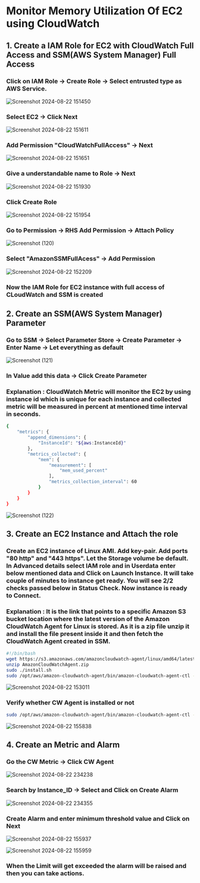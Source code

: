 # Monitor Memory Utilization Of EC2 using CloudWatch

## 1. Create a IAM Role for EC2 with CloudWatch Full Access and SSM(AWS System Manager) Full Access

### Click on IAM Role -> Create Role -> Select entrusted type as AWS Service.

![Screenshot 2024-08-22 151450](https://github.com/user-attachments/assets/b81c1c42-1a8a-4f94-a9ea-25263cf5cc4e)

### Select EC2 -> Click Next

![Screenshot 2024-08-22 151611](https://github.com/user-attachments/assets/21eada9e-ad12-4a42-bfd8-19047957bb58)

### Add Permission "CloudWatchFullAccess" -> Next

![Screenshot 2024-08-22 151651](https://github.com/user-attachments/assets/44c36afe-4c0d-4d30-9145-60ecf24f47d3)

### Give a understandable name to Role -> Next

![Screenshot 2024-08-22 151930](https://github.com/user-attachments/assets/672170cb-b75e-4543-922e-730202a9cdec)

### Click Create Role

![Screenshot 2024-08-22 151954](https://github.com/user-attachments/assets/94f40747-f853-4567-9240-793c7e725e41)

### Go to Permission -> RHS Add Permission -> Attach Policy

![Screenshot (120)](https://github.com/user-attachments/assets/8c1f8de0-8895-495d-b183-90f617367824)

### Select "AmazonSSMFullAcess" -> Add Permission

![Screenshot 2024-08-22 152209](https://github.com/user-attachments/assets/3f46c011-ffa1-402b-881a-532630b9d5fc)

### Now the IAM Role for EC2 instance with full access of CLoudWatch and SSM is created

## 2. Create an SSM(AWS System Manager) Parameter

### Go to SSM -> Select Parameter Store -> Create Parameter -> Enter Name -> Let everything as default

![Screenshot (121)](https://github.com/user-attachments/assets/0035a889-7970-4fe5-8eab-80d74a4cd131)

### In Value add this data -> Click Create Parameter
### Explanation : CloudWatch Metric will monitor the EC2 by using instance id which is unique for each instance and collected metric will be measured in percent at mentioned time interval in seconds.
```bash
{
	"metrics": {
		"append_dimensions": {
			"InstanceId": "${aws:InstanceId}"
		},
		"metrics_collected": {
			"mem": {
				"measurement": [
					"mem_used_percent"
				],
				"metrics_collection_interval": 60
			}
		}
	}
}
```

![Screenshot (122)](https://github.com/user-attachments/assets/4ae15ce4-698b-4384-b167-729715fb1030)

## 3. Create an EC2 Instance and Attach the role 

### Create an EC2 instance of Linux AMI. Add key-pair. Add ports "80 http" and "443 https". Let the Storage volume be default. In Advanced details select IAM role and in Userdata enter below mentioned data and Click on Launch Instance. It will take couple of minutes to instance get ready. You will see 2/2 checks passed below in Status Check. Now instance is ready to Connect.

### Explanation : It is the link that points to a specific Amazon S3 bucket location where the latest version of the Amazon CloudWatch Agent for Linux is stored. As it is a zip file unzip it and install the file present inside it and then fetch the CloudWatch Agent created in SSM.
```bash
#!/bin/bash
wget https://s3.amazonaws.com/amazoncloudwatch-agent/linux/amd64/latest/AmazonCloudWatchAgent.zip
unzip AmazonCloudWatchAgent.zip
sudo ./install.sh
sudo /opt/aws/amazon-cloudwatch-agent/bin/amazon-cloudwatch-agent-ctl -a fetch-config -m ec2 -c ssm:CWAgent -s
```


![Screenshot 2024-08-22 153011](https://github.com/user-attachments/assets/68f8fea4-b330-4ca1-b811-aea9d62c92fc)

### Verify whether CW Agent is installed or not
```bash
sudo /opt/aws/amazon-cloudwatch-agent/bin/amazon-cloudwatch-agent-ctl -m ec2 -a status
```

![Screenshot 2024-08-22 155838](https://github.com/user-attachments/assets/2353f0bd-c84b-4667-a59a-2e132bc01e53)

## 4. Create an Metric and Alarm 

### Go the CW Metric -> Click CW Agent 

![Screenshot 2024-08-22 234238](https://github.com/user-attachments/assets/ddb3731e-1457-4678-9c96-0379e2dc6707)

### Search by Instance_ID -> Select and Click on Create Alarm

![Screenshot 2024-08-22 234355](https://github.com/user-attachments/assets/849be72a-4240-49af-a904-705eb9a45bd5)

### Create Alarm and enter minimum threshold value and Click on Next

![Screenshot 2024-08-22 155937](https://github.com/user-attachments/assets/ac043249-2d72-40ad-b45f-3a9f393e5d74)

![Screenshot 2024-08-22 155959](https://github.com/user-attachments/assets/3adcece1-f92c-471e-91b3-e964d304bba6)

### When the Limit will get exceeded the alarm will be raised and then you can take actions.







